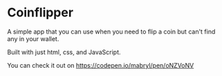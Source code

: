 # Coinflipper

A simple app that you can use when you need to flip a coin but can't find any in your wallet.

Built with just html, css, and JavaScript.

You can check it out on https://codepen.io/mabryl/pen/oNZVoNV
